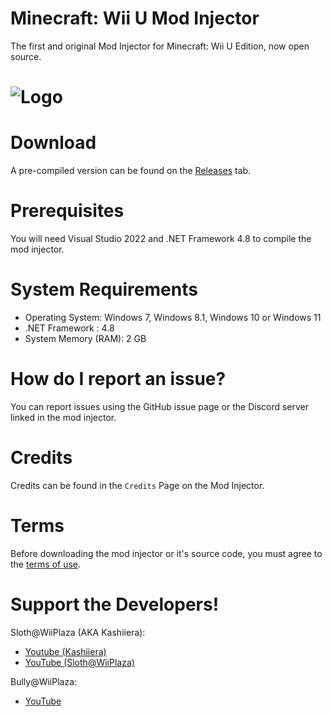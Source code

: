 # Minecraft: Wii U Mod Injector
The first and original Mod Injector for Minecraft: Wii U Edition, now open source.
# ![Logo](Minecraft%20Wii%20U%20Mod%20Injector/Icon.ico)

# Download
A pre-compiled version can be found on the [Releases](https://github.com/BullyWiiPlaza/Minecraft-Wii-U-Mod-Injector/releases) tab.

# Prerequisites 
You will need Visual Studio 2022 and .NET Framework 4.8 to compile the mod injector.

# System Requirements
* Operating System: Windows 7, Windows 8.1, Windows 10 or Windows 11
* .NET Framework : 4.8
* System Memory (RAM): 2 GB

# How do I report an issue?
You can report issues using the GitHub issue page or the Discord server linked in the mod injector.

# Credits
Credits can be found in the ``Credits`` Page on the Mod Injector.

# Terms
Before downloading the mod injector or it's source code, you must agree to the [terms of use](LICENSE.md).

# Support the Developers!

Sloth@WiiPlaza (AKA Kashiiera):
* [Youtube (Kashiiera)](https://www.youtube.com/channel/UCoW_EFIY3kskjV2howbuXvw)
* [YouTube (Sloth@WiiPlaza)](https://www.youtube.com/SlothWiiPlaza)

Bully@WiiPlaza:
* [YouTube](https://www.youtube.com/BullyWiiPlaza)
